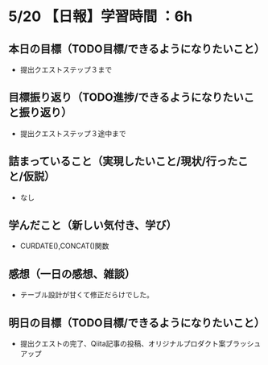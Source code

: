 # 5/20 【日報】学習時間 ：6h
## 本日の目標（TODO目標/できるようになりたいこと）
- 提出クエストステップ３まで
## 目標振り返り（TODO進捗/できるようになりたいこと振り返り）
- 提出クエストステップ３途中まで
## 詰まっていること（実現したいこと/現状/行ったこと/仮説）
- なし
## 学んだこと（新しい気付き、学び）
- CURDATE(),CONCAT()関数
## 感想（一日の感想、雑談）
- テーブル設計が甘くて修正だらけでした。
## 明日の目標（TODO目標/できるようになりたいこと）
- 提出クエストの完了、Qiita記事の投稿、オリジナルプロダクト案ブラッシュアップ
